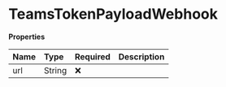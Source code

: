# TeamsTokenPayloadWebhook

**Properties**

| Name | Type   | Required | Description |
| :--- | :----- | :------- | :---------- |
| url  | String | ❌       |             |

